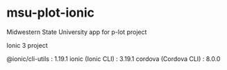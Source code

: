 # msu-plot-ionic
Midwestern State University app for p-lot project

Ionic 3 project 

@ionic/cli-utils  : 1.19.1
ionic (Ionic CLI) : 3.19.1
cordova (Cordova CLI) : 8.0.0
